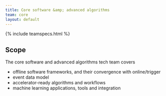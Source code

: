 ```yaml
---
title: Core software &amp; advanced algorithms
team: core
layout: default
---
```


{% include teamspecs.html %}

## Scope

The core software and advanced algorithms tech team covers
- offline software frameworks, and their convergence with online/trigger
- event data model
- accelerator-ready algorithms and workflows
- machine learning applications, tools and integration

